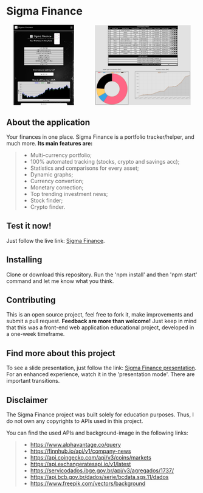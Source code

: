 # Sigma Finance

<div align="center">
  <img src="/src/assets/images/demoSS1.jpg" width="31.5%"/> 
  &nbsp;&nbsp;&nbsp;&nbsp;&nbsp;&nbsp;&nbsp;&nbsp;&nbsp;&nbsp;&nbsp;&nbsp;
  <img src="/src/assets/images/demoSS2.jpg" width="50%"/>
</div>

## About the application

Your finances in one place. Sigma Finance is a portfolio tracker/helper, and much more.
**Its main features are:**

> - Multi-currency portfolio;
> - 100% automated tracking (stocks, crypto and savings acc);
> - Statistics and comparisons for every asset;
> - Dynamic graphs;
> - Currency convertion;
> - Monetary correction;
> - Top trending investment news;
> - Stock finder;
> - Crypto finder.

## Test it now!

Just follow the live link: <a href="https://sigma-finance.netlify.app">Sigma Finance</a>.

## Installing

Clone or download this repository. Run the 'npm install' and then 'npm start' command and let me know what you think.

## Contributing

This is an open source project, feel free to fork it, make improvements and submit a pull request.
**Feedback are more than welcome!** Just keep in mind that this was a front-end web application educational project, developed in a one-week timeframe.

## Find more about this project

To see a slide presentation, just follow the link: <a href="......">Sigma Finance presentation</a>.
For an enhanced experience, watch it in the 'presentation mode'. There are important transitions.

## Disclaimer

The Sigma Finance project was built solely for education purposes. Thus, I do not own any copyrights to APIs used in this project.

You can find the used APIs and background-image in the following links:

> - https://www.alphavantage.co/query
> - https://finnhub.io/api/v1/company-news
> - https://api.coingecko.com/api/v3/coins/markets
> - https://api.exchangeratesapi.io/v1/latest
> - https://servicodados.ibge.gov.br/api/v3/agregados/1737/
> - https://api.bcb.gov.br/dados/serie/bcdata.sgs.11/dados
> - https://www.freepik.com/vectors/background
